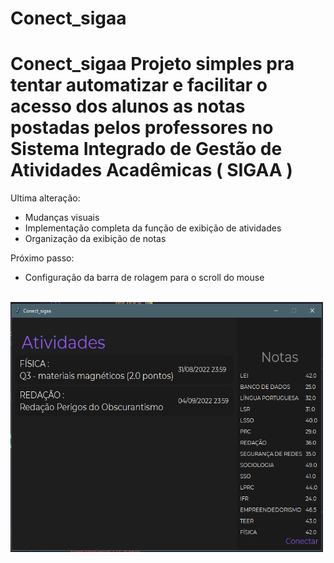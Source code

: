 # Conect_sigaa
# Conect_sigaa Projeto simples pra tentar automatizar e facilitar o acesso dos alunos as notas postadas pelos professores no Sistema Integrado de Gestão de Atividades Acadêmicas ( SIGAA )

Ultima alteração:
- Mudanças visuais
- Implementação completa da função de exibição de atividades
- Organização da exibição de notas

Próximo passo:
- Configuração da barra de rolagem para o scroll do mouse
<br>
<img src="img1.png" alt="imagem ilustrativa" style="height: 400px; width:500px;"/>

